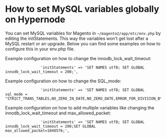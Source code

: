 <!-- source: https://support.hypernode.com/en/support/solutions/articles/48001208261-how-to-set-mysql-variables-globally-on-hypernode/ -->

# How to set MySQL variables globally on Hypernode

You can set MySQL variables for Magento in `~/magento2/app/etc/env.php` by editing the initStatements. This way the variables won’t get lost after a MySQL restart or an upgrade. Below you can find some examples on how to configure this in your env.php file.

Example configuration on how to change the innodb_lock_wait_timeout:

```nginx
                'initStatements' => 'SET NAMES utf8; SET GLOBAL innodb_lock_wait_timeout = 200;',

```

Example configuration on how to change the SQL_mode:

```nginx
                'initStatements' => 'SET NAMES utf8; SET GLOBAL sql_mode = "STRICT_TRANS_TABLES,NO_ZERO_IN_DATE,NO_ZERO_DATE,ERROR_FOR_DIVISION_BY_ZERO,NO_ENGINE_SUBSTITUTION";'
```

Example configuration on how to add multiple variables like changing the innodb_lock_wait_timeout and max_allowed_packet:

```nginx
                'initStatements' => 'SET NAMES utf8; SET GLOBAL innodb_lock_wait_timeout = 200;SET GLOBAL max_allowed_packet=1048576;',
```
